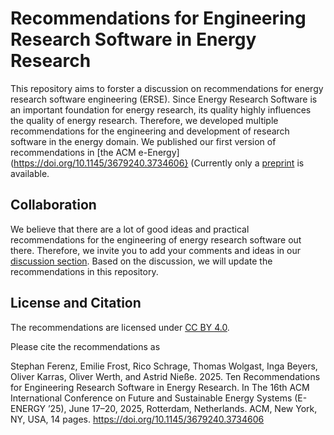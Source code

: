 # Recommendations for Engineering Research Software in Energy Research

This repository aims to forster a discussion on recommendations for energy research software engineering (ERSE). Since Energy Research Software is an important foundation for energy research, its quality highly influences the quality of energy research. Therefore, we developed multiple recommendations for the engineering and development of research software in the energy domain. 
We published our first version of recommendations in [the ACM e-Energy](https://doi.org/10.1145/3679240.3734606} (Currently only a [preprint](https://arxiv.org/abs/2502.13510) is available.

## Collaboration
We believe that there are a lot of good ideas and practical recommendations for the engineering of energy research software out there. Therefore, we invite you to add your comments and ideas in our [discussion section](https://github.com/NFDI4Energy/ERSE_Recommendations/discussions).
Based on the discussion, we will update the recommendations in this repository.

## License and Citation
The recommendations are licensed under [CC BY 4.0]( https://creativecommons.org/licenses/by/4.0/).

Please cite the recommendations as 

Stephan Ferenz, Emilie Frost, Rico Schrage, Thomas Wolgast, Inga Beyers, Oliver Karras, Oliver Werth, and Astrid Nieße. 2025. Ten Recommendations for Engineering Research Software in Energy Research. In The 16th ACM International Conference on Future and Sustainable Energy Systems (E-ENERGY ’25), June 17–20, 2025, Rotterdam, Netherlands. ACM, New York, NY, USA, 14 pages. https://doi.org/10.1145/3679240.3734606
